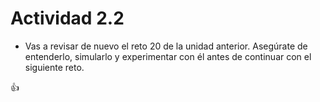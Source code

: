 # Actividad 2.2

- Vas a revisar de nuevo el reto 20 de la unidad anterior. Asegúrate de entenderlo, simularlo y experimentar con él antes de continuar con el siguiente reto.

:thumbsup: